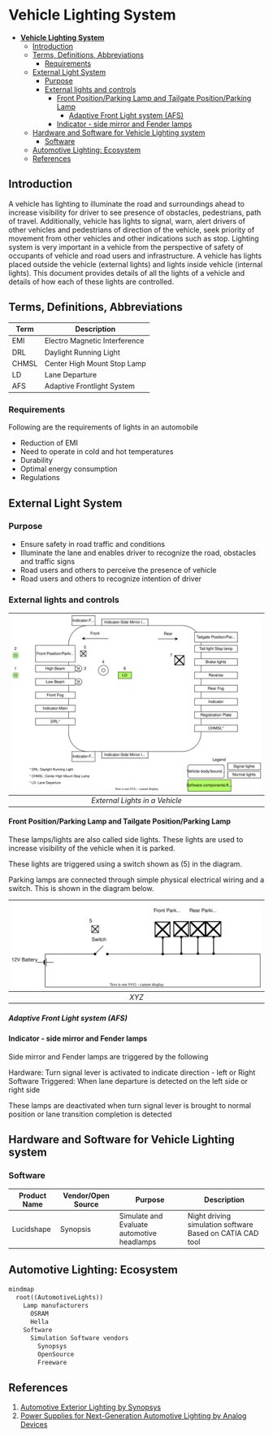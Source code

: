# **Vehicle Lighting System**


- [**Vehicle Lighting System**](#vehicle-lighting-system)
  - [Introduction](#introduction)
  - [Terms, Definitions, Abbreviations](#terms-definitions-abbreviations)
    - [Requirements](#requirements)
  - [External Light System](#external-light-system)
    - [Purpose](#purpose)
    - [External lights and controls](#external-lights-and-controls)
      - [Front Position/Parking Lamp and Tailgate Position/Parking Lamp](#front-positionparking-lamp-and-tailgate-positionparking-lamp)
        - [Adaptive Front Light system (AFS)](#adaptive-front-light-system-afs)
      - [Indicator - side mirror and Fender lamps](#indicator---side-mirror-and-fender-lamps)
  - [Hardware and Software for Vehicle Lighting system](#hardware-and-software-for-vehicle-lighting-system)
    - [Software](#software)
  - [Automotive Lighting: Ecosystem](#automotive-lighting-ecosystem)
  - [References](#references)

## Introduction
A vehicle has lighting to illuminate the road and surroundings ahead to increase visibility for driver to see presence of obstacles, pedestrians, path of travel. Additionally, vehicle has lights to signal, warn, alert drivers of other vehicles and pedestrians of direction of the vehicle, seek priority of movement from other vehicles and other indications such as stop. Lighting system is very important in a vehicle from the perspective of safety of occupants of vehicle and road users and infrastructure. A vehicle has lights placed outside the vehicle (external lights) and lights inside vehicle (internal lights). This document provides details of all the lights of a vehicle and details of how each of these lights are controlled.

## Terms, Definitions, Abbreviations

| Term | Description |
|------|-------------|
| EMI  | Electro Magnetic Interference |
| DRL  | Daylight Running Light |
| CHMSL | Center High Mount Stop Lamp |
| LD | Lane Departure |
| AFS | Adaptive Frontlight System |


### Requirements

Following are the requirements of lights in an automobile

* Reduction of EMI
* Need to operate in cold and hot temperatures
* Durability
* Optimal energy consumption
* Regulations

 

## External Light System

### Purpose

* Ensure safety in road traffic and conditions
* Illuminate the lane and enables driver to recognize the road, obstacles and traffic signs
* Road users and others to perceive the presence of vehicle
* Road users and others to recognize intention of driver

### External lights and controls


| ![External Lights](ExternalLights.svg) |
| :------------------------------------: |
|                 *External Lights in a Vehicle*                  |

#### Front Position/Parking Lamp and Tailgate Position/Parking Lamp
These lamps/lights are also called side lights. These lights are used to increase visibility of the vehicle when it is parked.

These lights are triggered using a switch shown as (5) in the diagram.

Parking lamps are connected through simple physical electrical wiring and a switch. This is shown in the diagram below.


| ![Parking Lights Wiring](ParkingLightsWiring.svg) |
| :------------------------------------: |
|                 *XYZ*                  |


##### Adaptive Front Light system (AFS)




#### Indicator - side mirror and Fender lamps
Side mirror and Fender lamps are triggered by the following

Hardware: Turn signal lever is activated to indicate direction - left or Right
Software Triggered: When lane departure is detected on the left side or right side

These lamps are deactivated when turn signal lever is brought to normal position or lane transition completion is detected



## Hardware and Software for Vehicle Lighting system

### Software

| Product Name | Vendor/Open Source | Purpose | Description |
|--------------|--------------------|---------|-------------|
| Lucidshape | Synopsis | Simulate and Evaluate automotive headlamps  | Night driving simulation software Based on CATIA CAD tool |


## Automotive Lighting: Ecosystem

```mermaid
mindmap
  root((AutomotiveLights))
    Lamp manufacturers
      OSRAM
      Hella
    Software
      Simulation Software vendors
        Synopsys
        OpenSource
        Freeware
```

## References
1. [Automotive Exterior Lighting by Synopsys](https://www.synopsys.com/automotive/what-is-automotive-exterior-lighting.html)
2. [Power Supplies for Next-Generation Automotive Lighting by Analog Devices](https://www.analog.com/en/technical-articles/power-supplies-for-nextgeneration-automotive-lighting.html)
